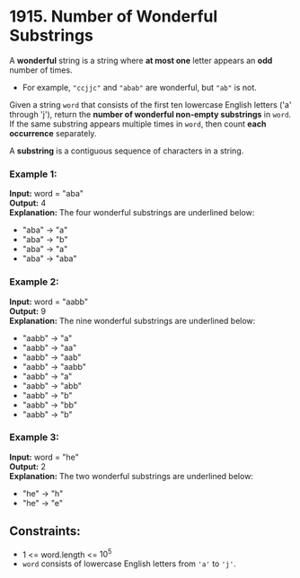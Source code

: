 # 1915. Number of Wonderful Substrings

A **wonderful** string is a string where **at most one** letter appears an **odd** number of times.  

- For example, `"ccjjc"` and `"abab"` are wonderful, but `"ab"` is not.  

Given a string `word` that consists of the first ten lowercase English letters ('a' through 'j'), return the **number of wonderful non-empty substrings** in `word`. If the same substring appears multiple times in `word`, then count **each occurrence** separately.

A **substring** is a contiguous sequence of characters in a string.

### Example 1:

**Input:** word = "aba"   
**Output:** 4  
**Explanation:** The four wonderful substrings are underlined below:  
- "aba" -> "a"
- "aba" -> "b"
- "aba" -> "a"
- "aba" -> "aba"

### Example 2:

**Input:** word = "aabb"  
**Output:** 9  
**Explanation:** The nine wonderful substrings are underlined below:  
- "aabb" -> "a"
- "aabb" -> "aa"
- "aabb" -> "aab"
- "aabb" -> "aabb"
- "aabb" -> "a"
- "aabb" -> "abb"
- "aabb" -> "b"
- "aabb" -> "bb"
- "aabb" -> "b"  

### Example 3:

**Input:** word = "he"  
**Output:** 2  
**Explanation:** The two wonderful substrings are underlined below:
- "he" -> "h"
- "he" -> "e"  

## Constraints:

- 1 <= word.length <= $10^5$
- `word` consists of lowercase English letters from `'a'` to `'j'`.